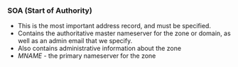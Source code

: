
### SOA (Start of Authority)
- This is the most important address record, and must be specified.
- Contains the authoritative master nameserver for the zone or domain, as well as an admin email that we specify.
- Also contains administrative information about the zone
- *MNAME* - the primary nameserver for the zone
